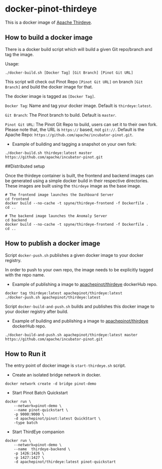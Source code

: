 <!--

    Licensed to the Apache Software Foundation (ASF) under one
    or more contributor license agreements.  See the NOTICE file
    distributed with this work for additional information
    regarding copyright ownership.  The ASF licenses this file
    to you under the Apache License, Version 2.0 (the
    "License"); you may not use this file except in compliance
    with the License.  You may obtain a copy of the License at

      http://www.apache.org/licenses/LICENSE-2.0

    Unless required by applicable law or agreed to in writing,
    software distributed under the License is distributed on an
    "AS IS" BASIS, WITHOUT WARRANTIES OR CONDITIONS OF ANY
    KIND, either express or implied.  See the License for the
    specific language governing permissions and limitations
    under the License.

-->

# docker-pinot-thirdeye
This is a docker image of [Apache Thirdeye](https://github.com/apache/incubator-pinot/tree/master/thirdeye).

## How to build a docker image

There is a docker build script which will build a given Git repo/branch and tag the image.

Usage:

```SHELL
./docker-build.sh [Docker Tag] [Git Branch] [Pinot Git URL]
```

This script will check out Pinot Repo `[Pinot Git URL]` on branch `[Git Branch]` and build the docker image for that.

The docker image is tagged as `[Docker Tag]`.

`Docker Tag`: Name and tag your docker image. Default is `thirdeye:latest`.

`Git Branch`: The Pinot branch to build. Default is `master`.

`Pinot Git URL`: The Pinot Git Repo to build, users can set it to their own fork. Please note that, the URL is `https://` based, not `git://`. Default is the Apache Repo: `https://github.com/apache/incubator-pinot.git`.

* Example of building and tagging a snapshot on your own fork:
```SHELL
./docker-build.sh thirdeye:latest master https://github.com/apache/incubator-pinot.git
```

##Distributed setup

Once the thirdeye container is built, the frontend and backend images can be generated using a simple docker build
in their respective directories. These images are built using the `thirdeye` image as the base image.

```SHELL
# The frontend image launches the Dashboard Server
cd frontend
docker build --no-cache -t spyne/thirdeye-frontend -f Dockerfile .
cd ..

# The backend image launches the Anomaly Server
cd backend
docker build --no-cache -t spyne/thirdeye-frontend -f Dockerfile .
cd ..
```


## How to publish a docker image

Script `docker-push.sh` publishes a given docker image to your docker registry.

In order to push to your own repo, the image needs to be explicitly tagged with the repo name.

* Example of publishing a image to [apachepinot/thirdeye](https://cloud.docker.com/u/apachepinot/repository/docker/apachepinot/thirdeye) dockerHub repo.

```SHELL
docker tag thirdeye:latest apachepinot/thirdeye:latest
./docker-push.sh apachepinot/thirdeye:latest
```

Script `docker-build-and-push.sh` builds and publishes this docker image to your docker registry after build.

* Example of building and publishing a image to [apachepinot/thirdeye](https://cloud.docker.com/u/apachepinot/repository/docker/apachepinot/thirdeye) dockerHub repo.

```SHELL
./docker-build-and-push.sh apachepinot/thirdeye:latest master https://github.com/apache/incubator-pinot.git
```

## How to Run it

The entry point of docker image is `start-thirdeye.sh` script.

* Create an isolated bridge network in docker.

```SHELL
docker network create -d bridge pinot-demo
```

* Start Pinot Batch Quickstart

```SHELL
docker run \
    --network=pinot-demo \
    --name pinot-quickstart \
    -p 9000:9000 \
    -d apachepinot/pinot:latest QuickStart \
    -type batch
```

* Start ThirdEye companion

```SHELL
docker run \
    --network=pinot-demo \
    --name  thirdeye-backend \
    -p 1426:1426 \
    -p 1427:1427 \
    -d apachepinot/thirdeye:latest pinot-quickstart
```

